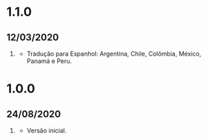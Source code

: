 # 1.1.0
## 12/03/2020

1. [](#new)
    * Tradução para Espanhol: Argentina, Chile, Colômbia, México, Panamá e Peru.
    
# 1.0.0
## 24/08/2020

1. [](#new)
    * Versão inicial.